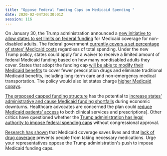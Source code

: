 ```yaml
---
title: "Oppose Federal Funding Caps on Medicaid Spending "
date: 2020-02-04T20:30:01Z
session: 116
---
```

On January 30, the Trump administration announced a [new initiative to allow states to set limits on federal funding](https://www.medicaid.gov/sites/default/files/Federal-Policy-Guidance/Downloads/smd20001.pdf) for Medicaid coverage for non-disabled adults. The federal government [currently covers a set percentage of states’ Medicaid costs](https://khn.org/news/block-grants-medicaid-faq/) regardless of total spending. Under the new Trump policy, states could apply for a waiver to receive a limited amount of federal Medicaid funding based on how many nondisabled adults they cover. States that adopt the funding cap [will be able to modify their Medicaid benefits](https://www.nytimes.com/2020/01/30/health/medicaid-block-grant-trump.html) to cover fewer prescription drugs and eliminate traditional Medicaid benefits, including long-term care and non-emergency medical transportation. The policy would also let states charge [higher Medicaid copays](https://khn.org/news/5-things-to-know-about-trumps-medicaid-block-grant-plan/). 

[The proposed capped funding structure](https://www.npr.org/sections/health-shots/2020/01/30/800841612/trump-administration-offers-states-a-way-to-block-grant-medicaid) has the potential to [increase states’ administrative and cause Medicaid funding shortfalls](https://www.aafp.org/news/government-medicine/20200203medicaidblockgrant.html) during economic downturns. Healthcare advocates are concerned the plan could [reduce Medicaid patients’ access](https://medcitynews.com/2020/02/patient-groups-push-back-against-medicaid-block-grants/) to both clinical services and prescriptions]. Other critics have questioned whether the [Trump administration has legal authority to impose federal spending caps](https://thehill.com/opinion/healthcare/480860-medicaid-block-grants-would-gut-law-and-cut-care) without congressional approval. 

[Research has shown](https://www.cbpp.org/research/health/medicaid-expansion-has-saved-at-least-19000-lives-new-research-finds) that Medicaid coverage saves lives and that [lack of drug coverage](https://www.npr.org/sections/health-shots/2020/01/27/799019013/when-insurance-wont-cover-drugs-americans-make-tough-choices-about-their-health) prevents people from taking necessary medications. Urge your representatives oppose the Trump administration's push to impose Medicaid funding caps.
